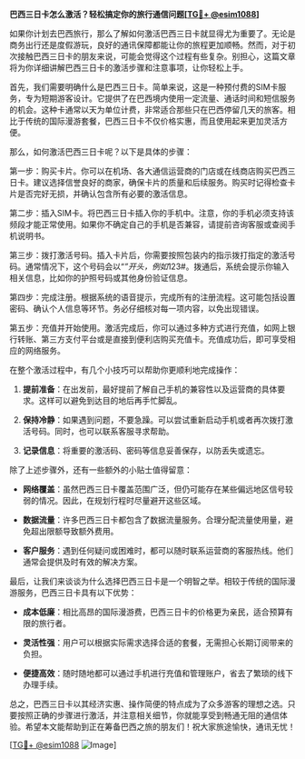 **巴西三日卡怎么激活？轻松搞定你的旅行通信问题[[TG💪+ @esim1088](https://t.me/s/esim1088)]**

如果你计划去巴西旅行，那么了解如何激活巴西三日卡就显得尤为重要了。无论是商务出行还是度假游玩，良好的通讯保障都能让你的旅程更加顺畅。然而，对于初次接触巴西三日卡的朋友来说，可能会觉得这个过程有些复杂。别担心，这篇文章将为你详细讲解巴西三日卡的激活步骤和注意事项，让你轻松上手。

首先，我们需要明确什么是巴西三日卡。简单来说，这是一种预付费的SIM卡服务，专为短期游客设计。它提供了在巴西境内使用一定流量、通话时间和短信服务的机会。这种卡通常以天为单位计费，非常适合那些只在巴西停留几天的旅客。相比于传统的国际漫游套餐，巴西三日卡不仅价格实惠，而且使用起来更加灵活方便。

那么，如何激活巴西三日卡呢？以下是具体的步骤：

第一步：购买卡片。你可以在机场、各大通信运营商的门店或在线商店购买巴西三日卡。建议选择信誉良好的商家，确保卡片的质量和后续服务。购买时记得检查卡片是否完好无损，并确认包含所有必要的激活信息。

第二步：插入SIM卡。将巴西三日卡插入你的手机中。注意，你的手机必须支持该频段才能正常使用。如果你不确定自己的手机是否兼容，请提前咨询客服或查阅手机说明书。

第三步：拨打激活号码。插入卡片后，你需要按照包装内的指示拨打指定的激活号码。通常情况下，这个号码会以“*”开头，例如*123#。拨通后，系统会提示你输入相关信息，比如你的护照号码或其他身份验证信息。

第四步：完成注册。根据系统的语音提示，完成所有的注册流程。这可能包括设置密码、确认个人信息等环节。务必仔细核对每一项内容，以免出现错误。

第五步：充值并开始使用。激活完成后，你可以通过多种方式进行充值，如网上银行转账、第三方支付平台或是直接到便利店购买充值卡。充值成功后，即可享受相应的网络服务。

在整个激活过程中，有几个小技巧可以帮助你更顺利地完成操作：

1. **提前准备**：在出发前，最好提前了解自己手机的兼容性以及运营商的具体要求。这样可以避免到达目的地后再手忙脚乱。
   
2. **保持冷静**：如果遇到问题，不要急躁。可以尝试重新启动手机或者再次拨打激活号码。同时，也可以联系客服寻求帮助。

3. **记录信息**：将重要的激活码、密码等信息妥善保存，以防丢失或遗忘。

除了上述步骤外，还有一些额外的小贴士值得留意：

- **网络覆盖**：虽然巴西三日卡覆盖范围广泛，但仍可能存在某些偏远地区信号较弱的情况。因此，在规划行程时尽量避开这些区域。
  
- **数据流量**：许多巴西三日卡都包含了数据流量服务。合理分配流量使用量，避免超出限额导致额外费用。

- **客户服务**：遇到任何疑问或困难时，都可以随时联系运营商的客服热线。他们通常会提供及时有效的解决方案。

最后，让我们来谈谈为什么选择巴西三日卡是一个明智之举。相较于传统的国际漫游服务，巴西三日卡具有以下优势：

- **成本低廉**：相比高昂的国际漫游费，巴西三日卡的价格更为亲民，适合预算有限的旅行者。
  
- **灵活性强**：用户可以根据实际需求选择合适的套餐，无需担心长期订阅带来的负担。

- **便捷高效**：随时随地都可以通过手机进行充值和管理账户，省去了繁琐的线下办理手续。

总之，巴西三日卡以其经济实惠、操作简便的特点成为了众多游客的理想之选。只要按照正确的步骤进行激活，并注意相关细节，你就能享受到畅通无阻的通信体验。希望本文能帮助到正在筹备巴西之旅的朋友们！祝大家旅途愉快，通讯无忧！

[[TG💪+ @esim1088](https://t.me/s/esim1088) ![Image](https://i.postimg.cc/4NQfJmqS/Snipaste-2025-05-13-00-14-12.png)]